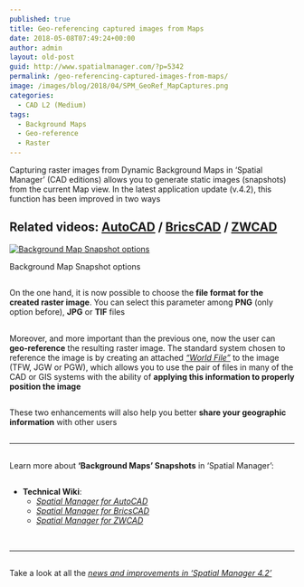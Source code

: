 ```yaml
---
published: true
title: Geo-referencing captured images from Maps
date: 2018-05-08T07:49:24+00:00
author: admin
layout: old-post
guid: http://www.spatialmanager.com/?p=5342
permalink: /geo-referencing-captured-images-from-maps/
image: /images/blog/2018/04/SPM_GeoRef_MapCaptures.png
categories:
  - CAD L2 (Medium)
tags:
  - Background Maps
  - Geo-reference
  - Raster
---
```

<p>
  Capturing raster images from Dynamic Background Maps in &#8216;Spatial Manager&#8217; (CAD editions) allows you to generate static images (snapshots) from the current Map view. In the latest application update (v.4.2), this function has been improved in two ways
</p>

<p>
  <!--more-->
</p>

<h2>
  Related videos: <span><a href="https://youtu.be/id6xtr-lDfo?rel=0" target="_blank" rel="nofollow"><span>AutoCAD</span></a> </span>/ <span><a href="https://youtu.be/jxoM_Zr7pKk?rel=0" target="_blank" rel="nofollow"><span>BricsCAD</span></a> </span>/ <span><a href="https://youtu.be/0PaQH-BrBwI?rel=0" target="_blank" rel="nofollow"><span>ZWCAD</span></a></span>
</h2>

<div>
  <a href="/images/blog/2018/04/SPM_BGMAP_SnapShot_Options.png" target="_blank" rel="nofollow"><img src="/images/blog/2018/04/SPM_BGMAP_SnapShot_Options-1024x490.png" alt="Background Map Snapshot options" width="625" height="299" srcset="/images/blog/2018/04/SPM_BGMAP_SnapShot_Options-1024x490.png 1024w, /images/blog/2018/04/SPM_BGMAP_SnapShot_Options-300x143.png 300w, /images/blog/2018/04/SPM_BGMAP_SnapShot_Options-768x367.png 768w, /images/blog/2018/04/SPM_BGMAP_SnapShot_Options-624x298.png 624w, /images/blog/2018/04/SPM_BGMAP_SnapShot_Options.png 1213w" sizes="(max-width: 625px) 100vw, 625px" /></a>
  
  <p>
    Background Map Snapshot options
  </p>
</div>

<h2>
</h2>

<p>
  On the one hand, it is now possible to choose the <strong>file format for the created raster image</strong>. You can select this parameter among <strong>PNG</strong> (only option before), <strong>JPG</strong> or <strong>TIF</strong> files
</p>

<h2>
</h2>

<p>
  Moreover, and more important than the previous one, now the user can <strong>geo-reference</strong> the resulting raster image. The standard system chosen to reference the image is by creating an attached <span><a href="https://en.wikipedia.org/wiki/World_file" target="_blank" rel="nofollow"><span><em>&#8220;World File&#8221;</em></span></a></span> to the image (TFW, JGW or PGW), which allows you to use the pair of files in many of the CAD or GIS systems with the ability of <strong>applying this information to properly position the image</strong>
</p>

<h2>
</h2>

These two enhancements will also help you better **share your geographic information** with other users

## 

* * *

<h2>
</h2>

<p>
  Learn more about <strong>&#8216;Background Maps&#8217; Snapshots</strong> in &#8216;Spatial Manager&#8217;:
</p>

## 

  * **Technical Wiki**: 
      * _<span><a href="http://wiki.spatialmanager.com/index.php/Spatial_Manager%E2%84%A2_for_AutoCAD_-_FAQs:_Background_Maps_(%22Standard%22_and_%22Professional%22_editions_only)#Is_there_any_way_to_get_static_.22Snapshots.22_of_the_.27Background_Maps.27.3F" target="_blank" rel="nofollow">Spatial Manager for AutoCAD</a></span>_
      * _<span><a href="http://wiki.spatialmanager.com/index.php/Spatial_Manager%E2%84%A2_for_BricsCAD_-_FAQs:_Background_Maps_(%22Standard%22_and_%22Professional%22_editions_only)#Is_there_any_way_to_get_static_.22Snapshots.22_of_the_.27Background_Maps.27.3F" target="_blank" rel="nofollow">Spatial Manager for BricsCAD</a></span>_
      * _<span><a href="http://wiki.spatialmanager.com/index.php/Spatial_Manager%E2%84%A2_for_ZWCAD_-_FAQs:_Background_Maps_(%22Standard%22_and_%22Professional%22_editions_only)#Is_there_any_way_to_get_static_.22Snapshots.22_of_the_.27Background_Maps.27.3F" target="_blank" rel="nofollow">Spatial Manager for ZWCAD</a></span>_

&nbsp;

* * *

<h2>
</h2>

<p>
  Take a look at all the <span><em><a href="http://www.spatialmanager.com/new-spatial-manager-4-2-released" target="_blank" rel="nofollow"><span>news and improvements in &#8216;Spatial Manager 4.2&#8217;</span></a></em></span>
</p>